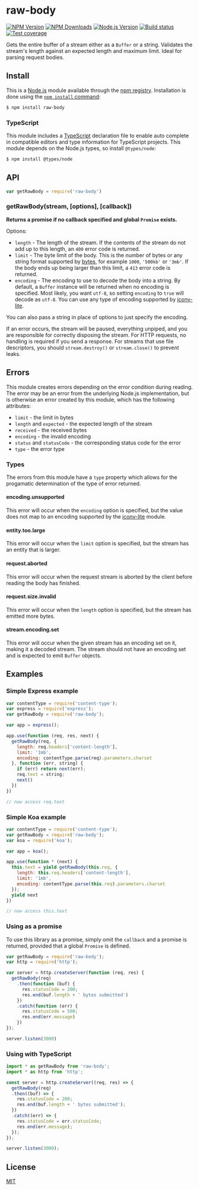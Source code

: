 # raw-body

[![NPM Version][npm-image]][npm-url]
[![NPM Downloads][downloads-image]][downloads-url]
[![Node.js Version][node-version-image]][node-version-url]
[![Build status][travis-image]][travis-url]
[![Test coverage][coveralls-image]][coveralls-url]

Gets the entire buffer of a stream either as a `Buffer` or a string.
Validates the stream's length against an expected length and maximum limit.
Ideal for parsing request bodies.

## Install

This is a [Node.js](https://nodejs.org/en/) module available through the
[npm registry](https://www.npmjs.com/). Installation is done using the
[`npm install` command](https://docs.npmjs.com/getting-started/installing-npm-packages-locally):

```sh
$ npm install raw-body
```

### TypeScript

This module includes a [TypeScript](https://www.typescriptlang.org/)
declaration file to enable auto complete in compatible editors and type
information for TypeScript projects. This module depends on the Node.js
types, so install `@types/node`:

```sh
$ npm install @types/node
```

## API

<!-- eslint-disable no-unused-vars -->

```js
var getRawBody = require('raw-body')
```

### getRawBody(stream, [options], [callback])

**Returns a promise if no callback specified and global `Promise` exists.**

Options:

- `length` - The length of the stream.
  If the contents of the stream do not add up to this length,
  an `400` error code is returned.
- `limit` - The byte limit of the body.
  This is the number of bytes or any string format supported by
  [bytes](https://www.npmjs.com/package/bytes),
  for example `1000`, `'500kb'` or `'3mb'`.
  If the body ends up being larger than this limit,
  a `413` error code is returned.
- `encoding` - The encoding to use to decode the body into a string.
  By default, a `Buffer` instance will be returned when no encoding is specified.
  Most likely, you want `utf-8`, so setting `encoding` to `true` will decode as `utf-8`.
  You can use any type of encoding supported by [iconv-lite](https://www.npmjs.org/package/iconv-lite#readme).

You can also pass a string in place of options to just specify the encoding.

If an error occurs, the stream will be paused, everything unpiped,
and you are responsible for correctly disposing the stream.
For HTTP requests, no handling is required if you send a response.
For streams that use file descriptors, you should `stream.destroy()` or `stream.close()` to prevent leaks.

## Errors

This module creates errors depending on the error condition during reading.
The error may be an error from the underlying Node.js implementation, but is
otherwise an error created by this module, which has the following attributes:

  * `limit` - the limit in bytes
  * `length` and `expected` - the expected length of the stream
  * `received` - the received bytes
  * `encoding` - the invalid encoding
  * `status` and `statusCode` - the corresponding status code for the error
  * `type` - the error type

### Types

The errors from this module have a `type` property which allows for the progamatic
determination of the type of error returned.

#### encoding.unsupported

This error will occur when the `encoding` option is specified, but the value does
not map to an encoding supported by the [iconv-lite](https://www.npmjs.org/package/iconv-lite#readme)
module.

#### entity.too.large

This error will occur when the `limit` option is specified, but the stream has
an entity that is larger.

#### request.aborted

This error will occur when the request stream is aborted by the client before
reading the body has finished.

#### request.size.invalid

This error will occur when the `length` option is specified, but the stream has
emitted more bytes.

#### stream.encoding.set

This error will occur when the given stream has an encoding set on it, making it
a decoded stream. The stream should not have an encoding set and is expected to
emit `Buffer` objects.

## Examples

### Simple Express example

```js
var contentType = require('content-type');
var express = require('express');
var getRawBody = require('raw-body');

var app = express();

app.use(function (req, res, next) {
  getRawBody(req, {
    length: req.headers['content-length'],
    limit: '1mb',
    encoding: contentType.parse(req).parameters.charset
  }, function (err, string) {
    if (err) return next(err);
    req.text = string;
    next()
  })
})

// now access req.text
```

### Simple Koa example

```js
var contentType = require('content-type');
var getRawBody = require('raw-body');
var koa = require('koa');

var app = koa();

app.use(function * (next) {
  this.text = yield getRawBody(this.req, {
    length: this.req.headers['content-length'],
    limit: '1mb',
    encoding: contentType.parse(this.req).parameters.charset
  });
  yield next
})

// now access this.text
```

### Using as a promise

To use this library as a promise, simply omit the `callback` and a promise is
returned, provided that a global `Promise` is defined.

```js
var getRawBody = require('raw-body');
var http = require('http');

var server = http.createServer(function (req, res) {
  getRawBody(req)
    .then(function (buf) {
      res.statusCode = 200;
      res.end(buf.length + ' bytes submitted')
    })
    .catch(function (err) {
      res.statusCode = 500;
      res.end(err.message)
    })
});

server.listen(3000)
```

### Using with TypeScript

```ts
import * as getRawBody from 'raw-body';
import * as http from 'http';

const server = http.createServer((req, res) => {
  getRawBody(req)
  .then((buf) => {
    res.statusCode = 200;
    res.end(buf.length + ' bytes submitted');
  })
  .catch((err) => {
    res.statusCode = err.statusCode;
    res.end(err.message);
  });
});

server.listen(3000);
```

## License

[MIT](LICENSE)

[npm-image]: https://img.shields.io/npm/v/raw-body.svg
[npm-url]: https://npmjs.org/package/raw-body
[node-version-image]: https://img.shields.io/node/v/raw-body.svg
[node-version-url]: https://nodejs.org/en/download/
[travis-image]: https://img.shields.io/travis/stream-utils/raw-body/master.svg
[travis-url]: https://travis-ci.org/stream-utils/raw-body
[coveralls-image]: https://img.shields.io/coveralls/stream-utils/raw-body/master.svg
[coveralls-url]: https://coveralls.io/r/stream-utils/raw-body?branch=master
[downloads-image]: https://img.shields.io/npm/dm/raw-body.svg
[downloads-url]: https://npmjs.org/package/raw-body

